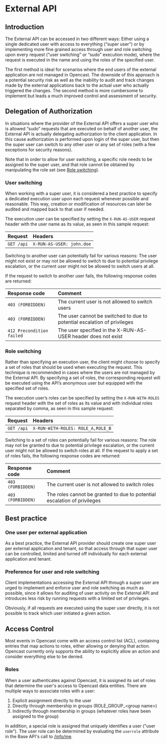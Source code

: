 
# External API

## Introduction

The External API can be accessed in two different ways: Either using a single dedicated user with access to
everything (“super user”) or by implementing more fine grained access through user and role switching upon every request
(“user switching” or “sudo” execution mode), where the request is executed in the name and using the roles of the
specified user.

The first method is ideal for scenarios where the end users of the external application are not managed in Opencast. The
downside of this approach is a potential security risk as well as the inability to audit and track changes made by the
external applications back to the actual user who actually triggered the changes. The second method is more cumbersome
to implement but leads a much improved control and assessment of security.

## Delegation of Authorization

In situations where the provider of the External API offers a super user who is allowed “sudo” requests that are
executed on behalf of another user, the External API is actually delegating authorization to the client application. In
this cause authorization is performed upon login of the super user, but then the super user can switch to any other user
or any set of roles (with a few exceptions for security reasons).

Note that in order to allow for user switching, a specific role needs to be assigned to the super user, and that role
cannot be obtained by manipulating the role set (see [Role switching](#role-switching)).

### User switching

When working with a super user, it is considered a best practice to specify a dedicated execution user upon each request
whenever possible and reasonable. This way, creation or modification of resources can later be audited and mapped back
to that user if needed.

The execution user can be specified by setting the `X-RUN-AS-USER` request header with the user name as its value, as
seen in this sample request:

Request           | Headers
:-----------------|:------------------------------------------------------------
`GET /api`        | `X-RUN-AS-USER: john.doe`



Switching to another user can potentially fail for various reasons: The user might not exist or may not be allowed to
switch to due to potential privilege escalation, or the current user might not be allowed to switch users at all.

If the request to switch to another user fails, the following response codes are returned:

Response code             | Comment
:-------------------------|:---------------------------------------------------
`403 (FORBIDDEN)`         | The current user is not allowed to switch users
`403 (FORBIDDEN)`         | The user cannot be switched to due to potential escalation of privileges
`412 Precondition failed` | The user specified in the X-RUN-AS-USER header does not exist


### Role switching

Rather than specifying an execution user, the client might choose to specify a set of roles that should be used when
executing the request. This technique is recommended in cases where the users are not managed by the External API. By
specifying a set of roles, the corresponding request will be executed using the API’s anonymous user but equipped
with the specified set of roles.

The execution user’s roles can be specified by setting the `X-RUN-WITH-ROLES` request header with the set of roles as
its value and with individual roles separated by comma, as seen in this sample request:

Request           | Headers
:-----------------|:------------------------------------------------------------
`GET /api`        | `X-RUN-WITH-ROLES: ROLE_A,ROLE_B`

Switching to a set of roles can potentially fail for various reasons: The role may not be granted to due to potential
privilege escalation, or the current user might not be allowed to switch roles at all. If the request to apply a set of
roles fails, the following response codes are returned:

Response code             | Comment
:-------------------------|:---------------------------------------------------
`403 (FORBIDDEN)`         | The current user is not allowed to switch roles
`403 (FORBIDDEN)`         | The roles cannot be granted to due to potential escalation of privileges


## Best practice

### One user per external application

As a best practice, the External API provider should create one super user per external application and tenant, so that
access through that super user can be controlled, limited and turned off individually for each external application and
tenant.

### Preference for user and role switching

Client implementations accessing the External API through a super user are urged to implement and enforce user and role
switching as much as possible, since it allows for auditing of user activity on the External API and introduces less
risk by running requests with a limited set of privileges.

Obviously, if all requests are executed using the super user directly, it is not possible to track which user initiated
a given action.

## Access Control

Most events in Opencast come with an access control list (ACL), containing entries that map actions to roles, either
allowing or denying that action. Opencast currently only supports the ability to explicitly allow an action and consider
everything else to be denied.

### Roles

When a user authenticates against Opencast, it is assigned its set of roles that determine the user's access to Opencast
data entities. There are multiple ways to associate roles with a user:

1. Explicit assignment directly to the user
2. Directly through membership in groups (ROLE_GROUP_&lt;group name&gt;)
3. Indirectly through membership in groups (whatever roles have been assigned to the group)

In addition, a special role is assigned that uniquely identifies a user ("user role"). The user role can be determined by
evaluating the `userrole` attribute in the Base API's call to [/info/me](base-api/#get-apiinfome).
